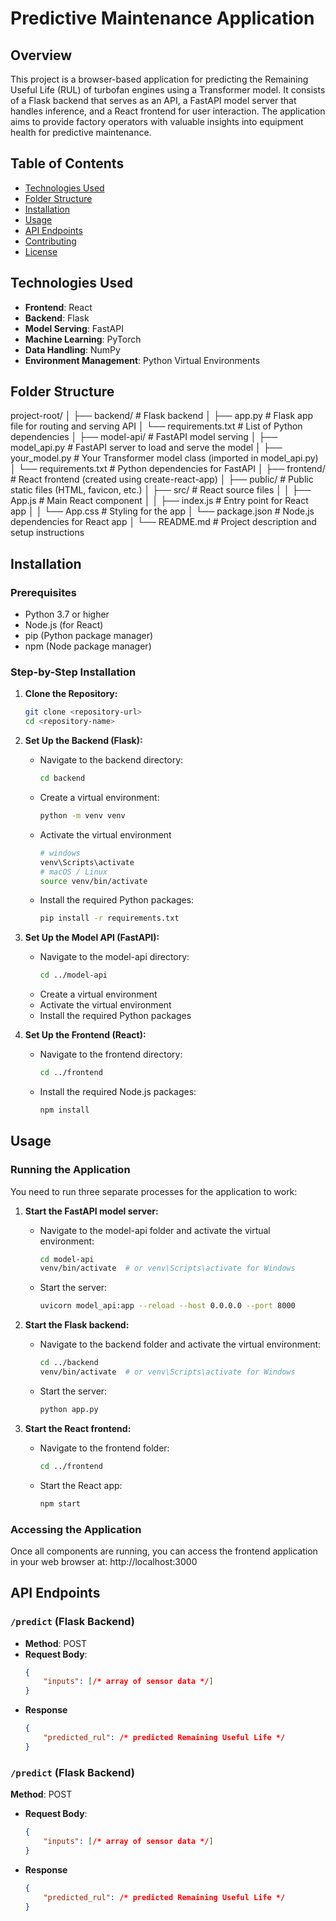 # Predictive Maintenance Application

## Overview

This project is a browser-based application for predicting the Remaining Useful Life (RUL) of turbofan engines using a Transformer model. It consists of a Flask backend that serves as an API, a FastAPI model server that handles inference, and a React frontend for user interaction. The application aims to provide factory operators with valuable insights into equipment health for predictive maintenance.

## Table of Contents

- [Technologies Used](#technologies-used)
- [Folder Structure](#folder-structure)
- [Installation](#installation)
- [Usage](#usage)
- [API Endpoints](#api-endpoints)
- [Contributing](#contributing)
- [License](#license)

## Technologies Used

- **Frontend**: React
- **Backend**: Flask
- **Model Serving**: FastAPI
- **Machine Learning**: PyTorch
- **Data Handling**: NumPy
- **Environment Management**: Python Virtual Environments

## Folder Structure

project-root/ │ ├── backend/ # Flask backend │ ├── app.py # Flask app file for routing and serving API │ └── requirements.txt # List of Python dependencies │ ├── model-api/ # FastAPI model serving │ ├── model_api.py # FastAPI server to load and serve the model │ ├── your_model.py # Your Transformer model class (imported in model_api.py) │ └── requirements.txt # Python dependencies for FastAPI │ ├── frontend/ # React frontend (created using create-react-app) │ ├── public/ # Public static files (HTML, favicon, etc.) │ ├── src/ # React source files │ │ ├── App.js # Main React component │ │ ├── index.js # Entry point for React app │ │ └── App.css # Styling for the app │ └── package.json # Node.js dependencies for React app │ └── README.md # Project description and setup instructions


## Installation

### Prerequisites

- Python 3.7 or higher
- Node.js (for React)
- pip (Python package manager)
- npm (Node package manager)

### Step-by-Step Installation

1. **Clone the Repository:**
   ```bash
   git clone <repository-url>
   cd <repository-name>

2. **Set Up the Backend (Flask):**
    * Navigate to the backend directory:
        ```bash 
        cd backend
    * Create a virtual environment:
        ```bash 
        python -m venv venv
    * Activate the virtual environment
        ```bash 
        # windows
        venv\Scripts\activate
        # macOS / Linux
        source venv/bin/activate
    * Install the required Python packages:
        ```bash 
        pip install -r requirements.txt

3. **Set Up the Model API (FastAPI):**

    * Navigate to the model-api directory:
        ```bash 
        cd ../model-api
    * Create a virtual environment
    * Activate the virtual environment
    * Install the required Python packages

4. **Set Up the Frontend (React):**
    * Navigate to the frontend directory:
        ```bash 
        cd ../frontend
    * Install the required Node.js packages:
        ```bash 
        npm install

## Usage

### Running the Application

You need to run three separate processes for the application to work:

1. **Start the FastAPI model server:**
   - Navigate to the model-api folder and activate the virtual environment:
     ```bash
     cd model-api
     venv/bin/activate  # or venv\Scripts\activate for Windows
     ```
   - Start the server:
     ```bash
     uvicorn model_api:app --reload --host 0.0.0.0 --port 8000
     ```

2. **Start the Flask backend:**
   - Navigate to the backend folder and activate the virtual environment:
     ```bash
     cd ../backend
     venv/bin/activate  # or venv\Scripts\activate for Windows
     ```
   - Start the server:
     ```bash
     python app.py
     ```

3. **Start the React frontend:**
   - Navigate to the frontend folder:
     ```bash
     cd ../frontend
     ```
   - Start the React app:
     ```bash
     npm start
     ```

### Accessing the Application

Once all components are running, you can access the frontend application in your web browser at: http://localhost:3000


## API Endpoints

### `/predict` (Flask Backend)
- **Method**: POST
- **Request Body**:
    ```json
    {
        "inputs": [/* array of sensor data */]
    }
- **Response**
    ```json
    {
        "predicted_rul": /* predicted Remaining Useful Life */
    }

### `/predict` (Flask Backend)
**Method**: POST
- **Request Body**:
    ```json
    {
        "inputs": [/* array of sensor data */]
    }
- **Response**
    ```json
    {
        "predicted_rul": /* predicted Remaining Useful Life */
    }